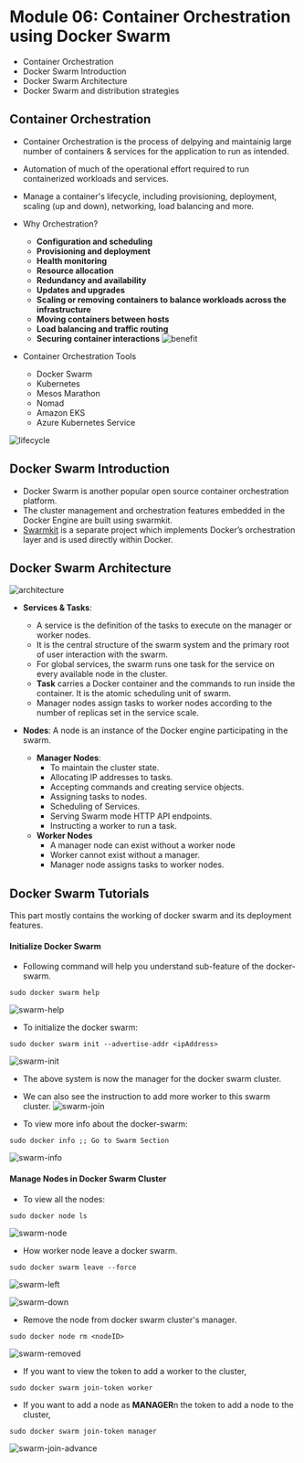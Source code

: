 # Module 06: Container Orchestration using Docker Swarm
* Container Orchestration
* Docker Swarm Introduction
* Docker Swarm Architecture
* Docker Swarm and distribution strategies
<!-- * Installing Docker EE
* Installing Universal Control Plane ( UCP )
* Creating Users and Teams in UCP
* DTR Installation
* Create a DTR Repo
* Users and Teams in DTR
* Setting Permissions in DTR -->

## Container Orchestration
* Container Orchestration is the process of delpying and maintainig large number of containers & services for the application to run as intended.
* Automation of much of the operational effort required to run containerized workloads and services.
* Manage a container's lifecycle, including provisioning, deployment, scaling (up and down), networking, load balancing and more.
* Why Orchestration?
  * **Configuration and scheduling**
  * **Provisioning and deployment**
  * **Health monitoring**
  * **Resource allocation**
  * **Redundancy and availability**
  * **Updates and upgrades**
  * **Scaling or removing containers to balance workloads across the infrastructure**
  * **Moving containers between hosts**
  * **Load balancing and traffic routing**
  * **Securing container interactions**
![benefit](https://www.splunk.com/content/dam/splunk2/images/data-insider/container-orchestration/benefits-of-container-orchestration.jpg)

* Container Orchestration Tools
  * Docker Swarm
  * Kubernetes
  * Mesos Marathon
  * Nomad
  * Amazon EKS
  * Azure Kubernetes Service

![lifecycle](https://k21academy.com/wp-content/uploads/2020/11/458769_1_En_14_Fig2_HTML-1.png)


## Docker Swarm Introduction
* Docker Swarm is another popular open source container orchestration platform.
* The cluster management and orchestration features embedded in the Docker Engine are built using swarmkit.
* [Swarmkit](https://github.com/moby/swarmkit) is a separate project which implements Docker’s orchestration layer and is used directly within Docker.

## Docker Swarm Architecture

![architecture](img/DockerArchitecture.png)

* **Services & Tasks**: 
  * A service is the definition of the tasks to execute on the manager or worker nodes.
  * It is the central structure of the swarm system and the primary root of user interaction with the swarm.
  * For global services, the swarm runs one task for the service on every available node in the cluster.
  * **Task** carries a Docker container and the commands to run inside the container. It is the atomic scheduling unit of swarm.
  * Manager nodes assign tasks to worker nodes according to the number of replicas set in the service scale.


* **Nodes**: A node is an instance of the Docker engine participating in the swarm.
  * **Manager Nodes**:
    * To maintain the cluster state.
    * Allocating IP addresses to tasks.
    * Accepting commands and creating service objects.
    * Assigning tasks to nodes.
    * Scheduling of Services.
    * Serving Swarm mode HTTP API endpoints.
    * Instructing a worker to run a task.
  * **Worker Nodes**
    * A manager node can exist without a worker node
    * Worker cannot exist without a manager.
    * Manager node assigns tasks to worker nodes.


## Docker Swarm Tutorials
This part mostly contains the working of docker swarm and its deployment features.

#### Initialize Docker Swarm
* Following command will help you understand sub-feature of the docker-swarm.
```
sudo docker swarm help
```
![swarm-help](img/swarm-help.png)

* To initialize the docker swarm:
```
sudo docker swarm init --advertise-addr <ipAddress>
```
![swarm-init](img/swarm-init.png)

* The above system is now the manager for the docker swarm cluster.
* We can also see the instruction to add more worker to this swarm cluster.
![swarm-join](img/swarm-join.png)

* To view more info about the docker-swarm:
```
sudo docker info ;; Go to Swarm Section
```
![swarm-info](img/swarm-info.png)

#### Manage Nodes in Docker Swarm Cluster
* To view all the nodes:
```
sudo docker node ls
```
![swarm-node](img/swarm-node.png)

* How worker node leave a docker swarm.
```
sudo docker swarm leave --force
```
![swarm-left](img/swarm-left.png)

![swarm-down](img/swarm-down.png)

* Remove the node from docker swarm cluster's manager.
```
sudo docker node rm <nodeID>
```
![swarm-removed](img/swarm-removed.png)

* If you want to view the token to add a worker to the cluster,
```
sudo docker swarm join-token worker
```
* If you want to add a node as **MANAGER**n the token to add a node to the cluster,
```
sudo docker swarm join-token manager
```
![swarm-join-advance](img/swarm-join-advance.png)

<!-- ## Installing Docker EE
## Installing Universal Control Plane ( UCP )
## Creating Users and Teams in UCP
## DTR Installation
## Create a DTR Repo
## Users and Teams in DTR
## Setting Permissions in DTR -->